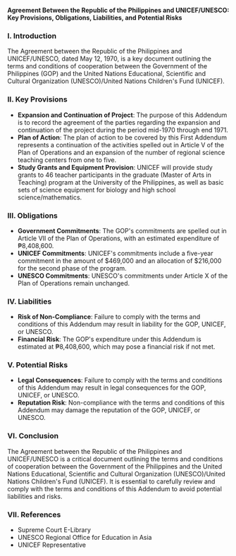 **Agreement Between the Republic of the Philippines and UNICEF/UNESCO: Key Provisions, Obligations, Liabilities, and Potential Risks**

### I. Introduction

The Agreement between the Republic of the Philippines and UNICEF/UNESCO, dated May 12, 1970, is a key document outlining the terms and conditions of cooperation between the Government of the Philippines (GOP) and the United Nations Educational, Scientific and Cultural Organization (UNESCO)/United Nations Children's Fund (UNICEF).

### II. Key Provisions

*   **Expansion and Continuation of Project**: The purpose of this Addendum is to record the agreement of the parties regarding the expansion and continuation of the project during the period mid-1970 through end 1971.
*   **Plan of Action**: The plan of action to be covered by this First Addendum represents a continuation of the activities spelled out in Article V of the Plan of Operations and an expansion of the number of regional science teaching centers from one to five.
*   **Study Grants and Equipment Provision**: UNICEF will provide study grants to 46 teacher participants in the graduate (Master of Arts in Teaching) program at the University of the Philippines, as well as basic sets of science equipment for biology and high school science/mathematics.

### III. Obligations

*   **Government Commitments**: The GOP's commitments are spelled out in Article VII of the Plan of Operations, with an estimated expenditure of ₱8,408,600.
*   **UNICEF Commitments**: UNICEF's commitments include a five-year commitment in the amount of $469,000 and an allocation of $216,000 for the second phase of the program.
*   **UNESCO Commitments**: UNESCO's commitments under Article X of the Plan of Operations remain unchanged.

### IV. Liabilities

*   **Risk of Non-Compliance**: Failure to comply with the terms and conditions of this Addendum may result in liability for the GOP, UNICEF, or UNESCO.
*   **Financial Risk**: The GOP's expenditure under this Addendum is estimated at ₱8,408,600, which may pose a financial risk if not met.

### V. Potential Risks

*   **Legal Consequences**: Failure to comply with the terms and conditions of this Addendum may result in legal consequences for the GOP, UNICEF, or UNESCO.
*   **Reputation Risk**: Non-compliance with the terms and conditions of this Addendum may damage the reputation of the GOP, UNICEF, or UNESCO.

### VI. Conclusion

The Agreement between the Republic of the Philippines and UNICEF/UNESCO is a critical document outlining the terms and conditions of cooperation between the Government of the Philippines and the United Nations Educational, Scientific and Cultural Organization (UNESCO)/United Nations Children's Fund (UNICEF). It is essential to carefully review and comply with the terms and conditions of this Addendum to avoid potential liabilities and risks.

### VII. References

*   Supreme Court E-Library
*   UNESCO Regional Office for Education in Asia
*   UNICEF Representative